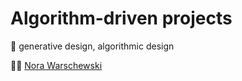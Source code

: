 # Algorithm-driven projects

👀 generative design, algorithmic design

👩‍💻 [Nora Warschewski](https://www.linkedin.com/in/norawar)